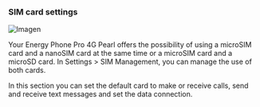 
### SIM card settings

![Imagen](http://static.energysistem.com/images/manuals/42500/5710f3494744e.jpg)

Your Energy Phone Pro 4G Pearl offers the possibility of using a microSIM card and a nanoSIM card at the same time or a microSIM card and a microSD card. In Settings > SIM Management, you can manage the use of both cards.

In this section you can set the default card to make or receive calls, send and receive text messages and set the data connection.
